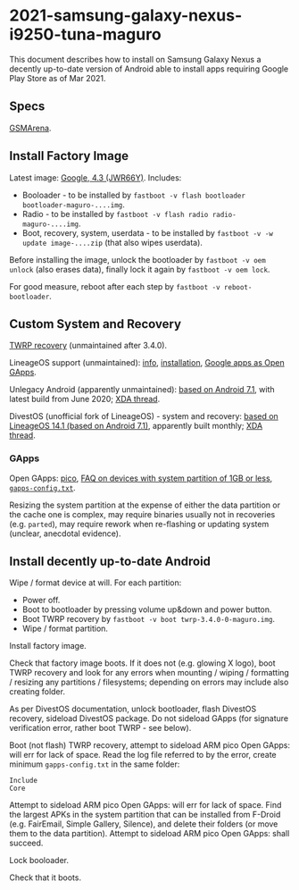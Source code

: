 # 2021-samsung-galaxy-nexus-i9250-tuna-maguro

This document describes how to install on Samsung Galaxy Nexus
a decently up-to-date version of Android able to install apps requiring Google Play Store
as of Mar 2021.

## Specs

[GSMArena](https://www.gsmarena.com/samsung_galaxy_nexus_i9250-4219.php).

## Install Factory Image

Latest image: [Google, 4.3 (JWR66Y)](https://developers.google.com/android/images#yakju).
Includes:
* Booloader - to be installed by `fastboot -v flash bootloader bootloader-maguro-....img`.
* Radio - to be installed by `fastboot -v flash radio radio-maguro-....img`.
* Boot, recovery, system, userdata - to be installed by `fastboot -v -w update image-....zip` (that also wipes userdata).

Before installing the image,
unlock the bootloader by `fastboot -v oem unlock` (also erases data),
finally lock it again by `fastboot -v oem lock`.

For good measure, reboot after each step by `fastboot -v reboot-bootloader`.

## Custom System and Recovery

[TWRP recovery](https://dl.twrp.me/maguro/) (unmaintained after 3.4.0).

LineageOS support (unmaintained):
[info](https://wiki.lineageos.org/devices/maguro),
[installation](https://wiki.lineageos.org/devices/maguro/install),
[Google apps as Open GApps](https://wiki.lineageos.org/gapps.html).

Unlegacy Android (apparently unmaintained):
[based on Android 7.1](https://builds.unlegacy-android.org/aosp-7.1/tuna/),
with latest build from June 2020;
[XDA thread](https://forum.xda-developers.com/t/rom-aosp-4-4-6-0-7-1-unlegacy-android-project.3334574/).

DivestOS (unofficial fork of LineageOS) - system and recovery:
[based on LineageOS 14.1 (based on Android 7.1)](https://divestos.org/index.php?page=devices&base=LineageOS#device-maguro),
apparently built monthly;
[XDA thread](https://forum.xda-developers.com/t/rom-divestos-14-1-for-maguro-toro-toroplus.4249415/).

### GApps

Open GApps:
[pico](https://github.com/opengapps/opengapps/wiki/Package-Comparison),
[FAQ on devices with system partition of 1GB or less](https://github.com/opengapps/opengapps/wiki/FAQ#11-open-gapps-install-failed-with-the-message-insufficient-storage-space-available-in-system-partition-my-device-has-16gb-or-more-of-storage-available-how-can-this-be),
[`gapps-config.txt`](https://github.com/opengapps/opengapps/wiki/Advanced-Features-and-Options#gapps-config-file-location).

Resizing the system partition at the expense of either the data partition or the cache one
is complex,
may require binaries usually not in recoveries (e.g. `parted`),
may require rework when re-flashing or updating system (unclear, anecdotal evidence).

## Install decently up-to-date Android

Wipe / format device at will.
For each partition:
* Power off.
* Boot to bootloader
  by pressing volume up&down and power button.
* Boot TWRP recovery
  by `fastboot -v boot twrp-3.4.0-0-maguro.img`.
* Wipe / format partition.

Install factory image.

Check that factory image boots.
If it does not (e.g. glowing X logo),
boot TWRP recovery and look for any errors
when mounting / wiping / formatting / resizing
any partitions / filesystems;
depending on errors may include also creating folder.

As per DivestOS documentation,
unlock bootloader,
flash DivestOS recovery,
sideload DivestOS package.
Do not sideload GApps
(for signature verification error, rather boot TWRP - see below).

Boot (not flash) TWRP recovery,
attempt to sideload ARM pico Open GApps: will err for lack of space.
Read the log file referred to by the error,
create minimum `gapps-config.txt` in the same folder:
```
Include
Core
```
Attempt to sideload ARM pico Open GApps: will err for lack of space.
Find the largest APKs in the system partition that can be installed from F-Droid
(e.g. FairEmail, Simple Gallery, Silence),
and delete their folders (or move them to the data partition).
Attempt to sideload ARM pico Open GApps: shall succeed.

Lock booloader.

Check that it boots.
